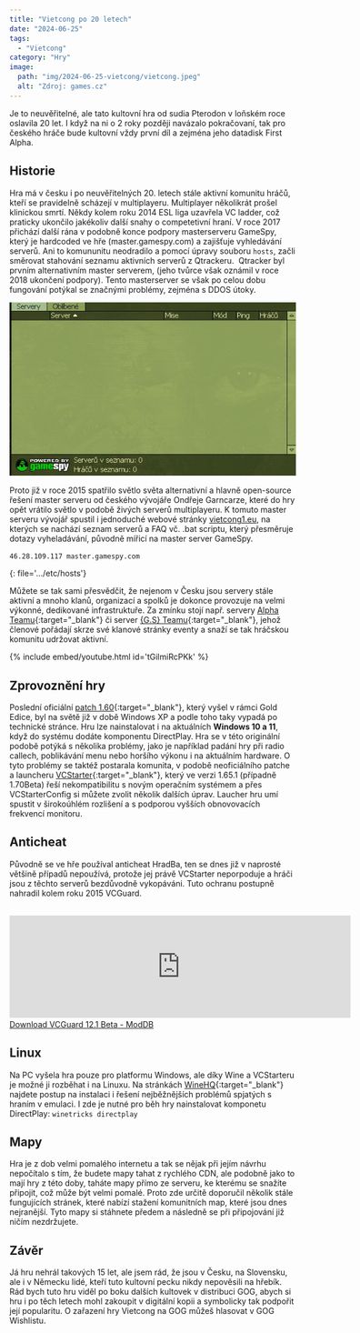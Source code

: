```yaml
---
title: "Vietcong po 20 letech"
date: "2024-06-25"
tags: 
  - "Vietcong"
category: "Hry"
image: 
  path: "img/2024-06-25-vietcong/vietcong.jpeg"
  alt: "Zdroj: games.cz"
---
```


Je to neuvěřitelné, ale tato kultovní hra od sudia Pterodon v loňském roce oslavila 20 let. I když na ni o 2 roky později navázalo pokračovaní, tak pro českého hráče bude kultovní vždy první díl a zejména jeho datadisk First Alpha. 

## Historie

Hra má v česku i po neuvěřitelných 20. letech stále aktivní komunitu hráčů, kteří se pravidelně scházejí v multiplayeru. Multiplayer několikrát prošel klinickou smrtí. Někdy kolem roku 2014 ESL liga uzavřela VC ladder, což praticky ukončilo jakékoliv další snahy o competetivní hraní. V roce 2017 přichází další rána v podobně konce podpory masterserveru GameSpy, který je hardcoded ve hře (master.gamespy.com) a zajišťuje vyhledávání serverů. Ani to komununitu neodradilo a pomocí úpravy souboru `hosts`, začli směrovat stahování seznamu aktivních serverů z Qtrackeru. 
Qtracker byl prvním alternativním master serverem, (jeho tvůrce však oznámil v roce 2018 ukončení podpory). Tento masterserver se však po celou dobu fungování potýkal se značnými problémy, zejména s DDOS útoky.

![gamespy](img/2024-06-25-vietcong/gamespy.jpg)

Proto již v roce 2015 spatřilo světlo světa alternativní a hlavně open-source řešení master serveru od českého vývojáře Ondřeje Garncarze, které do hry opět vrátilo světlo v podobě živých serverů multiplayeru. K tomuto master serveru vývojář spustil i jednoduché webové stránky [vietcong1.eu](https://vietcong1.eu/cs/game/faq), na kterých se nachází seznam serverů a FAQ vč. .bat scriptu, který přesměruje dotazy vyheladávání, původně mířicí na master server GameSpy. 

```
46.28.109.117 master.gamespy.com
```
{: file='.../etc/hosts'}

Můžete se tak sami přesvědčit, že nejenom v Česku jsou servery stále aktivní a mnoho klanů, organizací a spolků je dokonce provozuje na velmi výkonné, dedikované infrastruktuře. Za zmínku stojí např. servery [Alpha Teamu](https://www.alpha-team.cz/dedic-server/){:target="_blank"} či server [{G.S} Teamu](https://vietcong1.eu/cs/game/server/176.102.65.132:5434){:target="_blank"}, jehož členové pořádají skrze své klanové stránky eventy a snaží se tak hráčskou komunitu udržovat aktivní. 

{% include embed/youtube.html id='tGilmiRcPKk' %}

## Zprovoznění hry

Poslední oficiální [patch 1.60](https://www.vietcong1.cz/index.php?site=files&file=3){:target="_blank"}, který vyšel v rámci Gold Edice, byl na světě již v době Windows XP a podle toho taky vypadá po technické stránce. Hru lze nainstalovat i na aktuálních **Windows 10 a 11**, když do systému dodáte komponentu DirectPlay. Hra se v této originální podobě potýká s několika problémy, jako je například padání hry při radio callech, poblikávání menu nebo horšího výkonu i na aktuálním hardware. O tyto problémy se taktéž postarala komunita, v podobě neoficiálního patche a launcheru [VCStarter](http://www.vietcong.info/portal/forum/viewthread.php?thread_id=899){:target="_blank"}, který ve verzi 1.65.1 (případně 1.70Beta) řeší nekompatibilitu s novým operačním systémem a přes VCStarterConfig si můžete zvolit několik dalších úprav. Laucher hru umí spustit v širokoúhlém rozlišení a s podporou vyšších obnovovacích frekvencí monitoru. 

## Anticheat

Původně se ve hře používal anticheat HradBa, ten se dnes již v naprosté většině případů nepoužívá, protože jej právě VCStarter neporpoduje a hráči jsou z těchto serverů bezdůvodně vykopáváni. Tuto ochranu postupně nahradil kolem roku 2015 VCGuard.

<p> <iframe src="https://www.moddb.com/downloads/vcguard-12-1-beta/widget" width="600" height="180" frameborder="0" sandbox=""></iframe><br><a href="https://www.moddb.com/downloads/vcguard-12-1-beta">Download VCGuard 12.1 Beta - ModDB</a></p>

## Linux

Na PC vyšela hra pouze pro platformu Windows, ale díky Wine a VCStarteru je možné ji rozběhat i na Linuxu. Na stránkách [WineHQ](https://appdb.winehq.org/objectManager.php?sClass=version&iId=8864){:target="_blank"} najdete postup na instalaci i řešení nejběžnějších problémů spjatých s hraním v emulaci. I zde je nutné pro běh hry nainstalovat komponetu DirectPlay: `winetricks directplay`

## Mapy

Hra je z dob velmi pomalého internetu a tak se nějak při jejím návrhu nepočítalo s tím, že budete mapy tahat z rychlého CDN, ale podobně jako to mají hry z této doby, taháte mapy přímo ze serveru, ke kterému se snažíte připojit, což může být velmi pomalé. Proto zde určitě doporučil několik stále fungujících stránek, které nabízí stažení komunitních map, které jsou dnes nejranější. Tyto mapy si stáhnete předem a následně se při připojování již ničím nezdržujete. 

## Závěr

Já hru nehrál takových 15 let, ale jsem rád, že jsou v Česku, na Slovensku, ale i v Německu lidé, kteří tuto kultovní pecku nikdy nepověsili na hřebík. Rád bych tuto hru viděl po boku dalších kultovek v distribuci GOG, abych si hru i po těch letech mohl zakoupit v digitální kopii a symbolicky tak podpořit její popularitu. O zařazení hry Vietcong na GOG můžeš hlasovat v GOG Wishlistu.

